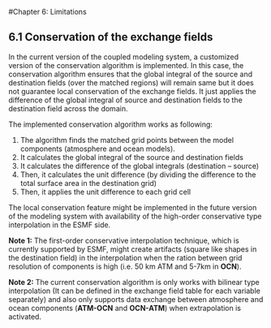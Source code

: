 #Chapter 6: Limitations

## 6.1 Conservation of the exchange fields

In the current version of the coupled modeling system, a customized version of the conservation algorithm is implemented. In this case, the conservation algorithm ensures that the global integral of the source and destination fields (over the matched regions) will remain same but it does not guarantee local conservation of the exchange fields. It just applies the difference of the global integral of source and destination fields to the destination field across the domain.
The implemented conservation algorithm works as following:1. The algorithm finds the matched grid points between the model components (atmosphere and ocean models).2. It calculates the global integral of the source and destination fields3. It calculates the difference of the global integrals (destination – source)4. Then, it calculates the unit difference (by dividing the difference to the total surface area in the destination grid)5. Then, it applies the unit difference to each grid cellThe local conservation feature might be implemented in the future version of the modeling system with availability of the high-order conservative type interpolation in the ESMF side. 

**Note 1:** The first-order conservative interpolation technique, which is currently supported by ESMF, might create artifacts (square like shapes in the destination field) in the interpolation when the ration between grid resolution of components is high (i.e. 50 km ATM and 5-7km in **OCN**).
**Note 2:** The current conservation algorithm is only works with bilinear type interpolation (It can be defined in the exchange field table for each variable separately) and also only supports data exchange between atmosphere and ocean components (**ATM-OCN** and **OCN-ATM**) when extrapolation is activated.